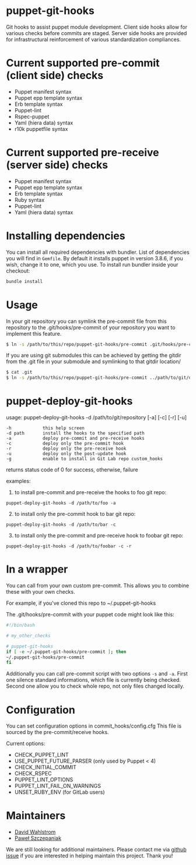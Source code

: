 puppet-git-hooks
================

Git hooks to assist puppet module development.  Client side hooks allow for
various checks before commits are staged.  Server side hooks are provided
for infrastructural reinforcement of various standardization compliances.

Current supported pre-commit (client side) checks
=================================================

* Puppet manifest syntax
* Puppet epp template syntax
* Erb template syntax
* Puppet-lint
* Rspec-puppet
* Yaml (hiera data) syntax
* r10k puppetfile syntax

Current supported pre-receive (server side) checks
==================================================

* Puppet manifest syntax
* Puppet epp template syntax
* Erb template syntax
* Ruby syntax
* Puppet-lint
* Yaml (hiera data) syntax

Installing dependencies
=======================

You can install all required dependencies with bundler. List of dependencies
you will find in `Gemfile`. By default it installs puppet in version 3.8.6,
if you wish, change it to one, which you use. To install run bundler inside
your checkout: 

```bash
bundle install
```

Usage
=====

In your git repository you can symlink the pre-commit file from this
repository to the .git/hooks/pre-commit of your repository you want to
implement this feature.

```bash
$ ln -s /path/to/this/repo/puppet-git-hooks/pre-commit .git/hooks/pre-commit
```

If you are using git submodules this can be achieved by getting the gitdir
from the .git file in your submodule and symlinking to that gitdir location/

```bash
$ cat .git
$ ln -s /path/to/this/repo/puppet-git-hooks/pre-commit ../path/to/git/dir/from/previous/command/hooks/pre-commit
```

puppet-deploy-git-hooks
===============

  usage: puppet-deploy-git-hooks -d /path/to/git/repository [-a] [-c] [-r] [-u]

    -h            this help screen
    -d path       install the hooks to the specified path
    -a            deploy pre-commit and pre-receive hooks
    -c            deploy only the pre-commit hook
    -r            deploy only the pre-receive hook
    -u            deploy only the post-update hook
    -g            enable to install in Git Lab repo custom_hooks

  returns status code of 0 for success, otherwise, failure

  examples:

  1) to install pre-commit and pre-receive the hooks to foo git repo:

    puppet-deploy-git-hooks -d /path/to/foo -a

  2) to install only the pre-commit hook to bar git repo:

    puppet-deploy-git-hooks -d /path/to/bar -c

  3) to install only the pre-commit and pre-receive hook to foobar git repo:

    puppet-deploy-git-hooks -d /path/to/foobar -c -r

In a wrapper
===============
You can call from your own custom pre-commit. This allows you to combine
these with your own checks.

For example, if you've cloned this repo to ~/.puppet-git-hooks


The .git/hooks/pre-commit with your puppet code might look like this:

```bash
#!/bin/bash

# my_other_checks

# puppet-git-hooks
if [ -e ~/.puppet-git-hooks/pre-commit ]; then
~/.puppet-git-hooks/pre-commit
fi
```

Additionally you can call pre-commit script with two options `-s` and `-a`.
First one silence standard informations, which file is currently being
checked. Second one allow you to check whole repo, not only files changed
locally.

Configuration
===============
You can set configuration options in commit_hooks/config.cfg
This file is sourced by the pre-commit/receive hooks.

Current options:
* CHECK_PUPPET_LINT
* USE_PUPPET_FUTURE_PARSER (only used by Puppet < 4)
* CHECK_INITIAL_COMMIT
* CHECK_RSPEC
* PUPPET_LINT_OPTIONS
* PUPPET_LINT_FAIL_ON_WARNINGS
* UNSET_RUBY_ENV (for GitLab users)

Maintainers
===========

  * [David Wahlstrom](https://github.com/drwahl)
  * [Paweł Szczepaniak](https://github.com/krzyzakp)

We are still looking for additional maintainers. Please contact me via
[github issue](https://github.com/drwahl/puppet-git-hooks/issues/new)
if you are interested in helping maintain this project. Thank you!

